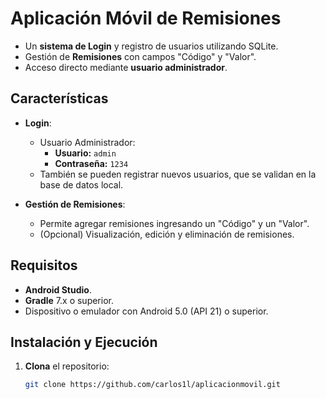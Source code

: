 # Aplicación Móvil de Remisiones

- Un **sistema de Login** y registro de usuarios utilizando SQLite.
- Gestión de **Remisiones** con campos "Código" y "Valor".
- Acceso directo mediante **usuario administrador**.

## Características

- **Login**:
  - Usuario Administrador:  
    - **Usuario:** `admin`  
    - **Contraseña:** `1234`
  - También se pueden registrar nuevos usuarios, que se validan en la base de datos local.

- **Gestión de Remisiones**:
  - Permite agregar remisiones ingresando un "Código" y un "Valor".
  - (Opcional) Visualización, edición y eliminación de remisiones.

## Requisitos

- **Android Studio**.
- **Gradle** 7.x o superior.
- Dispositivo o emulador con Android 5.0 (API 21) o superior.

## Instalación y Ejecución

1. **Clona** el repositorio:
   ```bash
   git clone https://github.com/carlos1l/aplicacionmovil.git
